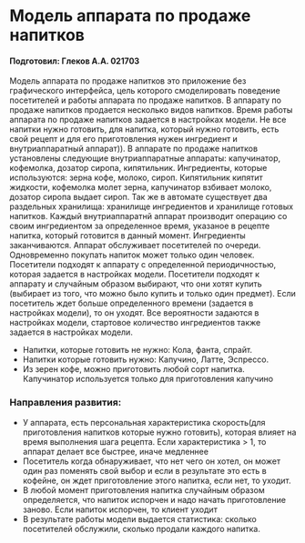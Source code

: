 # Модель аппарата по продаже напитков

#### Подготовил: Глеков А.А. 021703

Модель аппарата по продаже напитков это приложение без графического интерфейса, цель которого смоделировать поведение посетителей и работы аппарата по продаже напитков. В аппарату по продаже напитков продается несколько видов напитков. Время работы аппарата по продаже напитков задается в настройках модели. Не все напитки нужно готовить, для напитка, который нужно готовить, есть свой рецепт и для его приготовления нужен ингредиент и внутриаппаратный аппарат)). В аппарате по продаже напитков установлены следующие внутриаппаратные аппараты: капучинатор, кофемолка, дозатор сиропа, кипятильник. Ингредиенты, которые используются: зерна кофе, молоко, сироп. Кипятильник кипятит жидкости, кофемолка молет зерна, капучинатор взбивает молоко, дозатор сиропа выдает сироп. Так же в автомате существует два раздельных хранилища: хранилище ингредиентов и хранилище готовых напитков. Каждый внутриаппаратнй аппарат производит операцию со своим ингредиентом за определенное время, указаное в рецепте напитка, который готовится в данный момент. Ингредиенты заканчиваются. Аппарат обслуживает посетителей по очереди. Одновременно покупать напиток может только один человек. Посетители подходят к аппарату с определенной периодичностью, которая задается в настройках модели. Посетители подходят к аппарату и случайным образом выбирают, что они хотят купить (выбирает из того, что можно было купить и только один предмет). Если посетитель ждет больше определенного времени (задается в настройках модели), то он уходят. Все вероятности задаются в настройках модели, стартовое количество ингредиентов также задается в настройках модели.
-	Напитки, которые готовить не нужно: Кола, фанта, спрайт.
-	Напитки которые готовить нужно: Капучино, Латте, Эспрессо.
-	Из зерен кофе, можно приготовить любой сорт напитка. Капучинатор используется только для приготовления капучино

### Направления развития:
-	У аппарата, есть персональная характеристика скорость(для приготовления напитков которые нужно готовить), которая влияет на время выполнения шага рецепта. Если характеристика > 1, то аппарат делает все быстрее, иначе медленнее
-	Посетитель когда обнаруживает, что нет чего он хотел, он может один раз поменять свой выбор и если в результате это есть в кофейне, он ждет приготовление этого напитка, если нет, то уходит.
-	В любой момент приготовления напитка случайным образом определяется, что напиток испорчен и надо начать приготовление заново. Если напиток испорчен, то клиент уходит
-	В результате работы модели выдается статистика: сколько посетителей обслужили, сколько продали каждого напитка.
